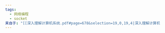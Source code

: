 ```yaml
---
tags:
  - 网络编程
  - socket
来自于: "[[深入理解计算机系统.pdf#page=678&selection=19,0,19,4|深入理解计算机系统, page 678]]"
---
```

